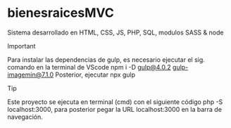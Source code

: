 # bienesraicesMVC
Sistema desarrollado en HTML, CSS, JS, PHP, SQL, modulos SASS &amp; node

> [!IMPORTANT]
> Para instalar las dependencias de gulp, es necesario ejecutar el sig. comando en la terminal de VScode npm i -D gulp@4.0.2 gulp-imagemin@7.1.0
> Posterior, ejecutar npx gulp

> [!TIP]
> Este proyecto se ejecuta en terminal (cmd) con el siguiente código php -S localhost:3000, para posterior pegar la URL localhost:3000 en la barra de navegación.
